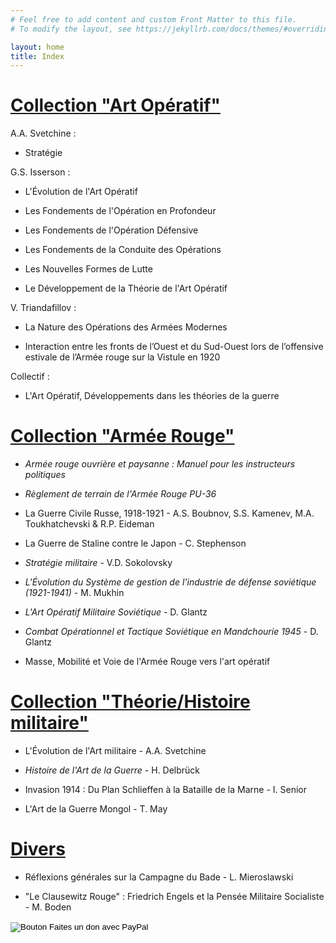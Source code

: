 ```yaml
---
# Feel free to add content and custom Front Matter to this file.
# To modify the layout, see https://jekyllrb.com/docs/themes/#overriding-theme-defaults

layout: home
title: Index
---
```


# [Collection "Art Opératif"](artope.md)

A.A. Svetchine :

- Stratégie

G.S. Isserson : 

- L'Évolution de l'Art Opératif

- Les Fondements de l'Opération en Profondeur

- Les Fondements de l'Opération Défensive

- Les Fondements de la Conduite des Opérations

- Les Nouvelles Formes de Lutte

- Le Développement de la Théorie de l'Art Opératif

V. Triandafillov :

- La Nature des Opérations des Armées Modernes

- Interaction entre les fronts de l’Ouest et du Sud-Ouest lors de l’offensive estivale de l’Armée rouge sur la Vistule en 1920


Collectif :

- L'Art Opératif, Développements dans les théories de la guerre
 
    
# [Collection "Armée Rouge"](armeerouge.md)

- *Armée rouge ouvrière et paysanne : Manuel pour les instructeurs politiques*

- *Règlement de terrain de l'Armée Rouge PU-36*

- La Guerre Civile Russe, 1918-1921 - A.S. Boubnov, S.S. Kamenev, M.A. Toukhatchevski & R.P. Eideman

- La Guerre de Staline contre le Japon - C. Stephenson

- *Stratégie militaire* - V.D. Sokolovsky

- *L'Évolution du Système de gestion de l'industrie de défense soviétique (1921-1941)* - M. Mukhin

- *L'Art Opératif Militaire Soviétique* - D. Glantz

- *Combat Opérationnel et Tactique Soviétique en Mandchourie 1945* - D. Glantz
  
- Masse, Mobilité et Voie de l'Armée Rouge vers l'art opératif

# [Collection "Théorie/Histoire militaire"](milhist.md)

- L'Évolution de l'Art militaire - A.A. Svetchine

- *Histoire de l'Art de la Guerre* - H. Delbrück

- Invasion 1914 : Du Plan Schlieffen à la Bataille de la Marne - I. Senior

- L'Art de la Guerre Mongol - T. May

# [Divers](divers.md)

- Réflexions générales sur la Campagne du Bade - L. Mieroslawski

- "Le Clausewitz Rouge" : Friedrich Engels et la Pensée Militaire Socialiste - M. Boden



  


<form action="https://www.paypal.com/donate" method="post" target="_top">
<input type="hidden" name="hosted_button_id" value="7BQWB7YHVL4YE" />
<input type="image" src="https://www.paypalobjects.com/fr_FR/FR/i/btn/btn_donate_LG.gif" border="0" name="submit" title="PayPal - The safer, easier way to pay online!" alt="Bouton Faites un don avec PayPal" />
<img alt="" border="0" src="https://www.paypal.com/fr_FR/i/scr/pixel.gif" width="1" height="1" />
</form>



